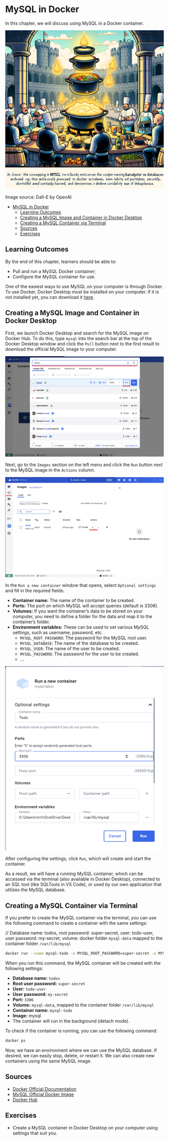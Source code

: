 # MySQL in Docker

In this chapter, we will discuss using MySQL in a Docker container.

![MySQL-Docker](MySQL-Docker.webp)

Image source: Dall-E by OpenAI

- [MySQL in Docker](#mysql-in-docker)
  - [Learning Outcomes](#learning-outcomes)
  - [Creating a MySQL Image and Container in Docker Desktop](#creating-a-mysql-image-and-container-in-docker-desktop)
  - [Creating a MySQL Container via Terminal](#creating-a-mysql-container-via-terminal)
  - [Sources](#sources)
  - [Exercises](#exercises)

## Learning Outcomes

By the end of this chapter, learners should be able to:

- Pull and run a MySQL Docker container;
- Configure the MySQL container for use.

One of the easiest ways to use MySQL on your computer is through Docker. To use Docker, Docker Desktop must be installed on your computer. If it is not installed yet, you can download it [here](https://www.docker.com/products/docker-desktop).

## Creating a MySQL Image and Container in Docker Desktop

First, we launch Docker Desktop and search for the MySQL image on Docker Hub. To do this, type `mysql` into the search bar at the top of the Docker Desktop window and click the `Pull` button next to the first result to download the official MySQL image to your computer.

![Search Result](Search-result.png)

Next, go to the `Images` section on the left menu and click the `Run` button next to the MySQL image in the `Actions` column.

![Images-Play](Images-Play.png)

In the `Run a new container` window that opens, select `Optional settings` and fill in the required fields:

- **Container name:** The name of the container to be created.
- **Ports:** The port on which MySQL will accept queries (default is 3306).
- **Volumes:** If you want the container’s data to be stored on your computer, you need to define a folder for the data and map it to the container’s folder.
- **Environment variables:** These can be used to set various MySQL settings, such as username, password, etc.
  - `MYSQL_ROOT_PASSWORD`: The password for the MySQL root user.
  - `MYSQL_DATABASE`: The name of the database to be created.
  - `MYSQL_USER`: The name of the user to be created.
  - `MYSQL_PASSWORD`: The password for the user to be created.
  - ...

![Optional Settings](Optional-Settings.png)

After configuring the settings, click `Run`, which will create and start the container.

As a result, we will have a running MySQL container, which can be accessed via the terminal (also available in Docker Desktop), connected to an SQL tool (like SQLTools in VS Code), or used by our own application that utilizes the MySQL database.

## Creating a MySQL Container via Terminal

If you prefer to create the MySQL container via the terminal, you can use the following command to create a container with the same settings:

// Database name: todos, root password: super-secret, user: todo-user, user password: my-secret, volume: docker folder `mysql-data` mapped to the container folder `/var/lib/mysql`

```bash
docker run --name mysql-todo -e MYSQL_ROOT_PASSWORD=super-secret -e MYSQL_DATABASE=todos -e MYSQL_USER=todo-user -e MYSQL_PASSWORD=my-secret -p 3306:3306 -v mysql-data:/var/lib/mysql -d mysql
```

When you run this command, the MySQL container will be created with the following settings:

- **Database name:** `todos`
- **Root user password:** `super-secret`
- **User:** `todo-user`
- **User password:** `my-secret`
- **Port:** `3306`
- **Volume:** `mysql-data`, mapped to the container folder `/var/lib/mysql`
- **Container name:** `mysql-todo`
- **Image:** mysql
- The container will run in the background (detach mode).

To check if the container is running, you can use the following command:

```bash
docker ps
```

Now, we have an environment where we can use the MySQL database. If desired, we can easily stop, delete, or restart it. We can also create new containers using the same MySQL image.

## Sources

- [Docker Official Documentation](https://docs.docker.com/)
- [MySQL Official Docker Image](https://hub.docker.com/_/mysql)
- [Docker Hub](https://hub.docker.com/)

## Exercises

- Create a MySQL container in Docker Desktop on your computer using settings that suit you.
